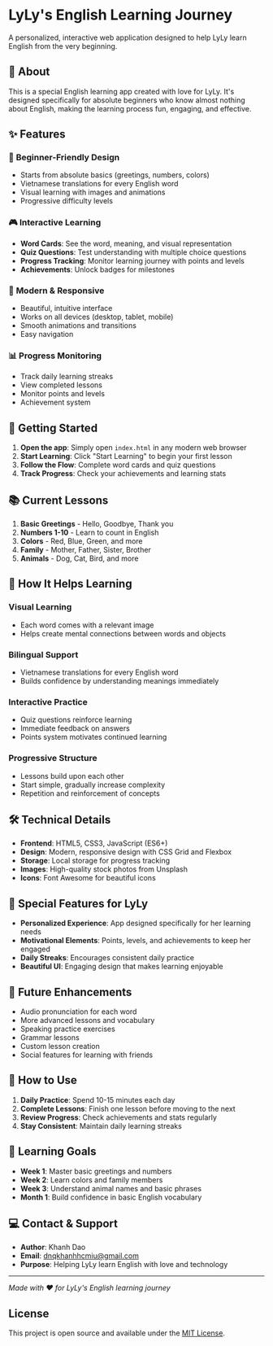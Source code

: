 # LyLy's English Learning Journey

A personalized, interactive web application designed to help LyLy learn English from the very beginning.

## 🌟 About

This is a special English learning app created with love for LyLy. It's designed specifically for absolute beginners who know almost nothing about English, making the learning process fun, engaging, and effective.

## ✨ Features

### 🎯 **Beginner-Friendly Design**
- Starts from absolute basics (greetings, numbers, colors)
- Vietnamese translations for every English word
- Visual learning with images and animations
- Progressive difficulty levels

### 🎮 **Interactive Learning**
- **Word Cards**: See the word, meaning, and visual representation
- **Quiz Questions**: Test understanding with multiple choice questions
- **Progress Tracking**: Monitor learning journey with points and levels
- **Achievements**: Unlock badges for milestones

### 📱 **Modern & Responsive**
- Beautiful, intuitive interface
- Works on all devices (desktop, tablet, mobile)
- Smooth animations and transitions
- Easy navigation

### 📊 **Progress Monitoring**
- Track daily learning streaks
- View completed lessons
- Monitor points and levels
- Achievement system

## 🚀 Getting Started

1. **Open the app**: Simply open `index.html` in any modern web browser
2. **Start Learning**: Click "Start Learning" to begin your first lesson
3. **Follow the Flow**: Complete word cards and quiz questions
4. **Track Progress**: Check your achievements and learning stats

## 📚 Current Lessons

1. **Basic Greetings** - Hello, Goodbye, Thank you
2. **Numbers 1-10** - Learn to count in English
3. **Colors** - Red, Blue, Green, and more
4. **Family** - Mother, Father, Sister, Brother
5. **Animals** - Dog, Cat, Bird, and more

## 🎨 How It Helps Learning

### **Visual Learning**
- Each word comes with a relevant image
- Helps create mental connections between words and objects

### **Bilingual Support**
- Vietnamese translations for every English word
- Builds confidence by understanding meanings immediately

### **Interactive Practice**
- Quiz questions reinforce learning
- Immediate feedback on answers
- Points system motivates continued learning

### **Progressive Structure**
- Lessons build upon each other
- Start simple, gradually increase complexity
- Repetition and reinforcement of concepts

## 🛠️ Technical Details

- **Frontend**: HTML5, CSS3, JavaScript (ES6+)
- **Design**: Modern, responsive design with CSS Grid and Flexbox
- **Storage**: Local storage for progress tracking
- **Images**: High-quality stock photos from Unsplash
- **Icons**: Font Awesome for beautiful icons

## 💝 Special Features for LyLy

- **Personalized Experience**: App designed specifically for her learning needs
- **Motivational Elements**: Points, levels, and achievements to keep her engaged
- **Daily Streaks**: Encourages consistent daily practice
- **Beautiful UI**: Engaging design that makes learning enjoyable

## 🔮 Future Enhancements

- Audio pronunciation for each word
- More advanced lessons and vocabulary
- Speaking practice exercises
- Grammar lessons
- Custom lesson creation
- Social features for learning with friends

## 📱 How to Use

1. **Daily Practice**: Spend 10-15 minutes each day
2. **Complete Lessons**: Finish one lesson before moving to the next
3. **Review Progress**: Check achievements and stats regularly
4. **Stay Consistent**: Maintain daily learning streaks

## 🎯 Learning Goals

- **Week 1**: Master basic greetings and numbers
- **Week 2**: Learn colors and family members
- **Week 3**: Understand animal names and basic phrases
- **Month 1**: Build confidence in basic English vocabulary

## 💻 Contact & Support

- **Author**: Khanh Dao
- **Email**: dnqkhanhhcmiu@gmail.com
- **Purpose**: Helping LyLy learn English with love and technology

---

*Made with ❤️ for LyLy's English learning journey*

## License

This project is open source and available under the [MIT License](LICENSE).
